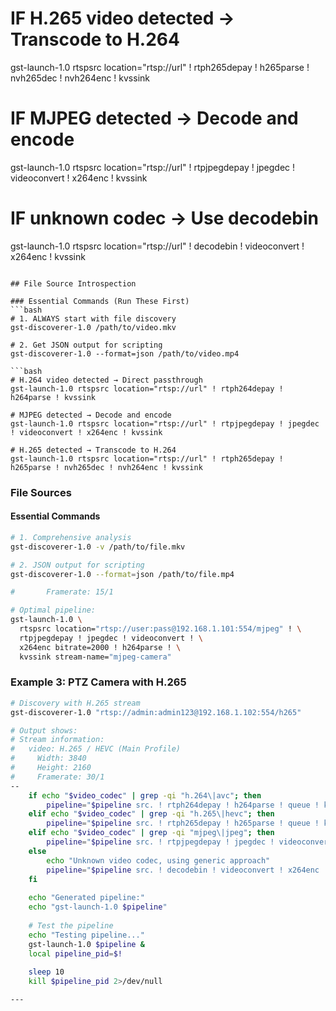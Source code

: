 
# IF H.265 video detected → Transcode to H.264
gst-launch-1.0 rtspsrc location="rtsp://url" ! rtph265depay ! h265parse ! nvh265dec ! nvh264enc ! kvssink

# IF MJPEG detected → Decode and encode
gst-launch-1.0 rtspsrc location="rtsp://url" ! rtpjpegdepay ! jpegdec ! videoconvert ! x264enc ! kvssink

# IF unknown codec → Use decodebin
gst-launch-1.0 rtspsrc location="rtsp://url" ! decodebin ! videoconvert ! x264enc ! kvssink
```

## File Source Introspection

### Essential Commands (Run These First)
```bash
# 1. ALWAYS start with file discovery
gst-discoverer-1.0 /path/to/video.mkv

# 2. Get JSON output for scripting
gst-discoverer-1.0 --format=json /path/to/video.mp4

```bash
# H.264 video detected → Direct passthrough
gst-launch-1.0 rtspsrc location="rtsp://url" ! rtph264depay ! h264parse ! kvssink

# MJPEG detected → Decode and encode
gst-launch-1.0 rtspsrc location="rtsp://url" ! rtpjpegdepay ! jpegdec ! videoconvert ! x264enc ! kvssink

# H.265 detected → Transcode to H.264
gst-launch-1.0 rtspsrc location="rtsp://url" ! rtph265depay ! h265parse ! nvh265dec ! nvh264enc ! kvssink
```

### File Sources

#### Essential Commands
```bash
# 1. Comprehensive analysis
gst-discoverer-1.0 -v /path/to/file.mkv

# 2. JSON output for scripting
gst-discoverer-1.0 --format=json /path/to/file.mp4

#       Framerate: 15/1

# Optimal pipeline:
gst-launch-1.0 \
  rtspsrc location="rtsp://user:pass@192.168.1.101:554/mjpeg" ! \
  rtpjpegdepay ! jpegdec ! videoconvert ! \
  x264enc bitrate=2000 ! h264parse ! \
  kvssink stream-name="mjpeg-camera"
```

### Example 3: PTZ Camera with H.265
```bash
# Discovery with H.265 stream
gst-discoverer-1.0 "rtsp://admin:admin123@192.168.1.102:554/h265"

# Output shows:
# Stream information:
#   video: H.265 / HEVC (Main Profile)
#     Width: 3840
#     Height: 2160
#     Framerate: 30/1
--
    if echo "$video_codec" | grep -qi "h.264\|avc"; then
        pipeline="$pipeline src. ! rtph264depay ! h264parse ! queue ! kvssink stream-name=\"$stream_name\""
    elif echo "$video_codec" | grep -qi "h.265\|hevc"; then
        pipeline="$pipeline src. ! rtph265depay ! h265parse ! queue ! kvssink stream-name=\"$stream_name\""
    elif echo "$video_codec" | grep -qi "mjpeg\|jpeg"; then
        pipeline="$pipeline src. ! rtpjpegdepay ! jpegdec ! videoconvert ! x264enc ! h264parse ! queue ! kvssink stream-name=\"$stream_name\""
    else
        echo "Unknown video codec, using generic approach"
        pipeline="$pipeline src. ! decodebin ! videoconvert ! x264enc ! h264parse ! queue ! kvssink stream-name=\"$stream_name\""
    fi
    
    echo "Generated pipeline:"
    echo "gst-launch-1.0 $pipeline"
    
    # Test the pipeline
    echo "Testing pipeline..."
    gst-launch-1.0 $pipeline &
    local pipeline_pid=$!
    
    sleep 10
    kill $pipeline_pid 2>/dev/null

---

